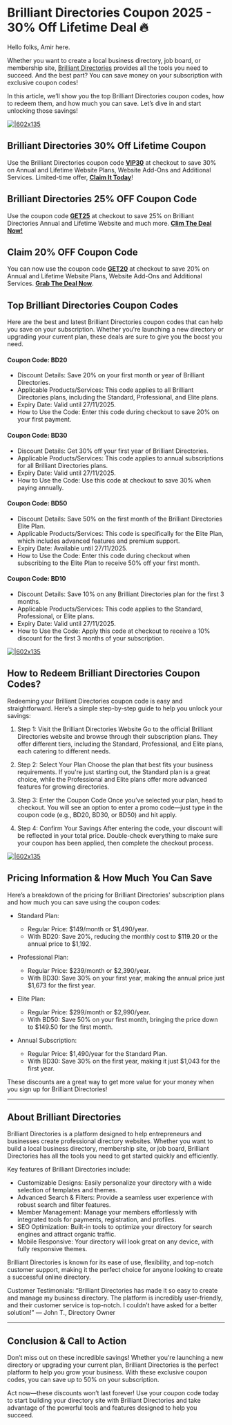 # Brilliant Directories Coupon 2025 - 30% Off Lifetime Deal 🔥

Hello folks, Amir here.

Whether you want to create a local business directory, job board, or membership site, [Brilliant Directories](https://bit.ly/43j98Hf) provides all the tools you need to succeed. And the best part? You can save money on your subscription with exclusive coupon codes!

In this article, we’ll show you the top Brilliant Directories coupon codes, how to redeem them, and how much you can save. Let’s dive in and start unlocking those savings!

[![|602x135](https://lh7-rt.googleusercontent.com/docsz/AD_4nXfjRd1fTRQiRUXPseuwDISLc3KHp2SRwL_BZrqQAFmndeKnZb9jppSVaapRQFvVITc2VRduDGFCOoDVZFY9ZXznmWSGaNmPI_RR4v_pFgfecJK0POfBYzdebg2Fo8kqr_oMkUYk6w?key=b1LSm9xalgRjvN4JjkbcjvUO)](https://bit.ly/43j98Hf)

## Brilliant Directories 30% Off Lifetime Coupon

Use the Brilliant Directories coupon code [**VIP30**](https://bit.ly/43j98Hf) at checkout to save 30% on Annual and Lifetime Website Plans, Website Add-Ons and Additional Services. Limited-time offer, [**Claim It Today**](https://bit.ly/43j98Hf)!

## Brilliant Directories 25% OFF Coupon Code

Use the coupon code **[GET25](https://bit.ly/43j98Hf)** at checkout to save 25% on Brilliant Directories Annual and Lifetime Website and much more. **[Clim The Deal Now!](https://bit.ly/43j98Hf)**

## Claim 20% OFF Coupon Code
You can now use the coupon code **[GET20](https://bit.ly/43j98Hf)** at checkout to save 20% on Annual and Lifetime Website Plans, Website Add-Ons and Additional Services. **[Grab The Deal Now](https://bit.ly/43j98Hf)**.

## Top Brilliant Directories Coupon Codes

Here are the best and latest Brilliant Directories coupon codes that can help you save on your subscription. Whether you're launching a new directory or upgrading your current plan, these deals are sure to give you the boost you need.

#### Coupon Code: BD20

* Discount Details: Save 20% on your first month or year of Brilliant Directories.
* Applicable Products/Services: This code applies to all Brilliant Directories plans, including the Standard, Professional, and Elite plans.
* Expiry Date: Valid until 27/11/2025.
* How to Use the Code: Enter this code during checkout to save 20% on your first payment.

#### Coupon Code: BD30

* Discount Details: Get 30% off your first year of Brilliant Directories.
* Applicable Products/Services: This code applies to annual subscriptions for all Brilliant Directories plans.
* Expiry Date: Valid until 27/11/2025.
* How to Use the Code: Use this code at checkout to save 30% when paying annually.

#### Coupon Code: BD50

* Discount Details: Save 50% on the first month of the Brilliant Directories Elite Plan.
* Applicable Products/Services: This code is specifically for the Elite Plan, which includes advanced features and premium support.
* Expiry Date: Available until 27/11/2025.
* How to Use the Code: Enter this code during checkout when subscribing to the Elite Plan to receive 50% off your first month.

#### Coupon Code: BD10

* Discount Details: Save 10% on any Brilliant Directories plan for the first 3 months.
* Applicable Products/Services: This code applies to the Standard, Professional, or Elite plans.
* Expiry Date: Valid until 27/11/2025.
* How to Use the Code: Apply this code at checkout to receive a 10% discount for the first 3 months of your subscription.

[![|602x135](https://lh7-rt.googleusercontent.com/docsz/AD_4nXfjRd1fTRQiRUXPseuwDISLc3KHp2SRwL_BZrqQAFmndeKnZb9jppSVaapRQFvVITc2VRduDGFCOoDVZFY9ZXznmWSGaNmPI_RR4v_pFgfecJK0POfBYzdebg2Fo8kqr_oMkUYk6w?key=b1LSm9xalgRjvN4JjkbcjvUO)](https://bit.ly/43j98Hf)

## How to Redeem Brilliant Directories Coupon Codes?

Redeeming your Brilliant Directories coupon code is easy and straightforward. Here’s a simple step-by-step guide to help you unlock your savings:

1. Step 1: Visit the Brilliant Directories Website
Go to the official Brilliant Directories website and browse through their subscription plans. They offer different tiers, including the Standard, Professional, and Elite plans, each catering to different needs.

2. Step 2: Select Your Plan
Choose the plan that best fits your business requirements. If you're just starting out, the Standard plan is a great choice, while the Professional and Elite plans offer more advanced features for growing directories.

3. Step 3: Enter the Coupon Code
Once you’ve selected your plan, head to checkout. You will see an option to enter a promo code—just type in the coupon code (e.g., BD20, BD30, or BD50) and hit apply.

4. Step 4: Confirm Your Savings
After entering the code, your discount will be reflected in your total price. Double-check everything to make sure your coupon has been applied, then complete the checkout process.

[![|602x135](https://lh7-rt.googleusercontent.com/docsz/AD_4nXfjRd1fTRQiRUXPseuwDISLc3KHp2SRwL_BZrqQAFmndeKnZb9jppSVaapRQFvVITc2VRduDGFCOoDVZFY9ZXznmWSGaNmPI_RR4v_pFgfecJK0POfBYzdebg2Fo8kqr_oMkUYk6w?key=b1LSm9xalgRjvN4JjkbcjvUO)](https://bit.ly/43j98Hf)

## Pricing Information & How Much You Can Save

Here’s a breakdown of the pricing for Brilliant Directories' subscription plans and how much you can save using the coupon codes:

* Standard Plan:

  * Regular Price: $149/month or $1,490/year.
  * With BD20: Save 20%, reducing the monthly cost to $119.20 or the annual price to $1,192.
* Professional Plan:

  * Regular Price: $239/month or $2,390/year.
  * With BD30: Save 30% on your first year, making the annual price just $1,673 for the first year.
* Elite Plan:

  * Regular Price: $299/month or $2,990/year.
  * With BD50: Save 50% on your first month, bringing the price down to $149.50 for the first month.
* Annual Subscription:

  * Regular Price: $1,490/year for the Standard Plan.
  * With BD30: Save 30% on the first year, making it just $1,043 for the first year.

These discounts are a great way to get more value for your money when you sign up for Brilliant Directories!

---

## About Brilliant Directories

Brilliant Directories is a platform designed to help entrepreneurs and businesses create professional directory websites. Whether you want to build a local business directory, membership site, or job board, Brilliant Directories has all the tools you need to get started quickly and efficiently.

Key features of Brilliant Directories include:

* Customizable Designs: Easily personalize your directory with a wide selection of templates and themes.
* Advanced Search & Filters: Provide a seamless user experience with robust search and filter features.
* Member Management: Manage your members effortlessly with integrated tools for payments, registration, and profiles.
* SEO Optimization: Built-in tools to optimize your directory for search engines and attract organic traffic.
* Mobile Responsive: Your directory will look great on any device, with fully responsive themes.

Brilliant Directories is known for its ease of use, flexibility, and top-notch customer support, making it the perfect choice for anyone looking to create a successful online directory.

Customer Testimonials:
“Brilliant Directories has made it so easy to create and manage my business directory. The platform is incredibly user-friendly, and their customer service is top-notch. I couldn’t have asked for a better solution!” — John T., Directory Owner

---

## Conclusion & Call to Action

Don’t miss out on these incredible savings! Whether you're launching a new directory or upgrading your current plan, Brilliant Directories is the perfect platform to help you grow your business. With these exclusive coupon codes, you can save up to 50% on your subscription.

Act now—these discounts won’t last forever! Use your coupon code today to start building your directory site with Brilliant Directories and take advantage of the powerful tools and features designed to help you succeed.
